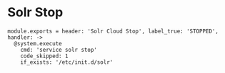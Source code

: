 
# Solr Stop

    module.exports = header: 'Solr Cloud Stop', label_true: 'STOPPED', handler: ->
      @system.execute
        cmd: 'service solr stop'
        code_skipped: 1
        if_exists: '/etc/init.d/solr'
